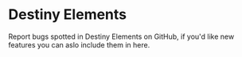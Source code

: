 # Destiny Elements

Report bugs spotted in Destiny Elements on GitHub, if you'd like new features you can aslo include them in here.
